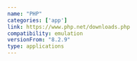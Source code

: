 ```yaml
---
name: "PHP"
categories: ['app']
link: https://www.php.net/downloads.php
compatibility: emulation
versionFrom: "8.2.9"
type: applications
---
```


